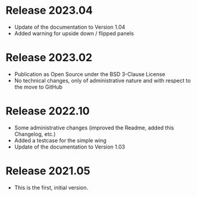 # Release 2023.04
- Update of the documentation to Version 1.04
- Added warning for upside down / flipped panels

# Release 2023.02
- Publication as Open Source under the BSD 3-Clause License 
- No technical changes, only of administrative nature and with respect to the move to GitHub

# Release 2022.10
- Some administrative changes (improved the Readme, added this Changelog, etc.)
- Added a testcase for the simple wing
- Update of the documentation to Version 1.03

# Release 2021.05
- This is the first, initial version.
